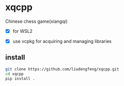 # xqcpp
Chinese chess game(xiangqi) 

- [x] for WSL2
- [x] use vcpkg for acquiring and managing libraries


## install 

```bash
git clone https://github.com/liudengfeng/xqcpp.git
cd xqcpp
pip install .
```